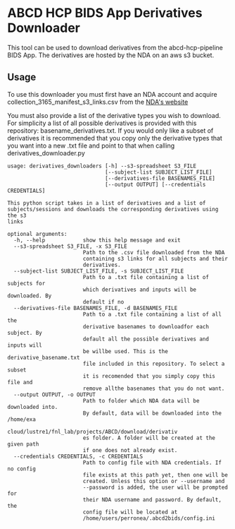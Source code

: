 # ABCD HCP BIDS App Derivatives Downloader

This tool can be used to download derivatives from the abcd-hcp-pipeline BIDS App. The derivatives are hosted by the NDA on an aws s3 bucket. 


## Usage

To use this downloader you must first have an NDA account and acquire collection_3165_manifest_s3_links.csv from the [NDA's website](https://ndar.nih.gov/)

You must also provide a list of the derivative types you wish to download. For simplicity a list of all possible derivatives is provided with this repository: basename_derivatives.txt. If you would only like a subset of derivatives it is recommended that you copy only the derivative types that you want into a new .txt file and point to that when calling derivatives_downloader.py

```
usage: derivatives_downloaders [-h] --s3-spreadsheet S3_FILE
                               [--subject-list SUBJECT_LIST_FILE]
                               [--derivatives-file BASENAMES_FILE]
                               [--output OUTPUT] [--credentials CREDENTIALS]

This python script takes in a list of derivatives and a list of
subjects/sessions and downloads the corresponding derivatives using the s3
links

optional arguments:
  -h, --help            show this help message and exit
  --s3-spreadsheet S3_FILE, -x S3_FILE
                        Path to the .csv file downloaded from the NDA
                        containing s3 links for all subjects and their
                        derivatives.
  --subject-list SUBJECT_LIST_FILE, -s SUBJECT_LIST_FILE
                        Path to a .txt file containing a list of subjects for
                        which derivatives and inputs will be downloaded. By
                        default if no
  --derivatives-file BASENAMES_FILE, -d BASENAMES_FILE
                        Path to a .txt file containing a list of all the
                        derivative basenames to downloadfor each subject. By
                        default all the possible derivatives and inputs will
                        be willbe used. This is the derivative_basename.txt
                        file included in this repository. To select a subset
                        it is recomended that you simply copy this file and
                        remove allthe basenames that you do not want.
  --output OUTPUT, -o OUTPUT
                        Path to folder which NDA data will be downloaded into.
                        By default, data will be downloaded into the /home/exa
                        cloud/lustre1/fnl_lab/projects/ABCD/download/derivativ
                        es folder. A folder will be created at the given path
                        if one does not already exist.
  --credentials CREDENTIALS, -c CREDENTIALS
                        Path to config file with NDA credentials. If no config
                        file exists at this path yet, then one will be
                        created. Unless this option or --username and
                        --password is added, the user will be prompted for
                        their NDA username and password. By default, the
                        config file will be located at
                        /home/users/perronea/.abcd2bids/config.ini

``` 

